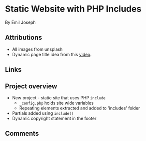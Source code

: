 # Static Website with PHP Includes

By Emil Joseph

## Attributions

- All images from unsplash
- Dynamic page title idea from this [video](https://www.youtube.com/watch?v=h_UJ0ygm0p0&ab_channel=CalebCurry).

## Links

## Project overview

- New project - static site that uses PHP `include` 
  - `_config.php` holds site wide variables
  - Repeating elements extracted and added to 'includes' folder
- Partials added using `include()`
- Dynamic copyright statement in the footer

## Comments

